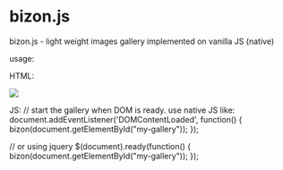bizon.js
========

bizon.js - light weight images gallery implemented on vanilla JS (native)

usage:


HTML:
<div id="my-gallery">
  <img src="path-to-thumbnail.jpg" full-image-src="full-image.jpg" />
</div>


JS:
// start the gallery when DOM is ready. use native JS like:
document.addEventListener('DOMContentLoaded', function() {
  bizon(document.getElementById("my-gallery"));
});

// or using jquery
$(document).ready(function() {
  bizon(document.getElementById("my-gallery"));
});

